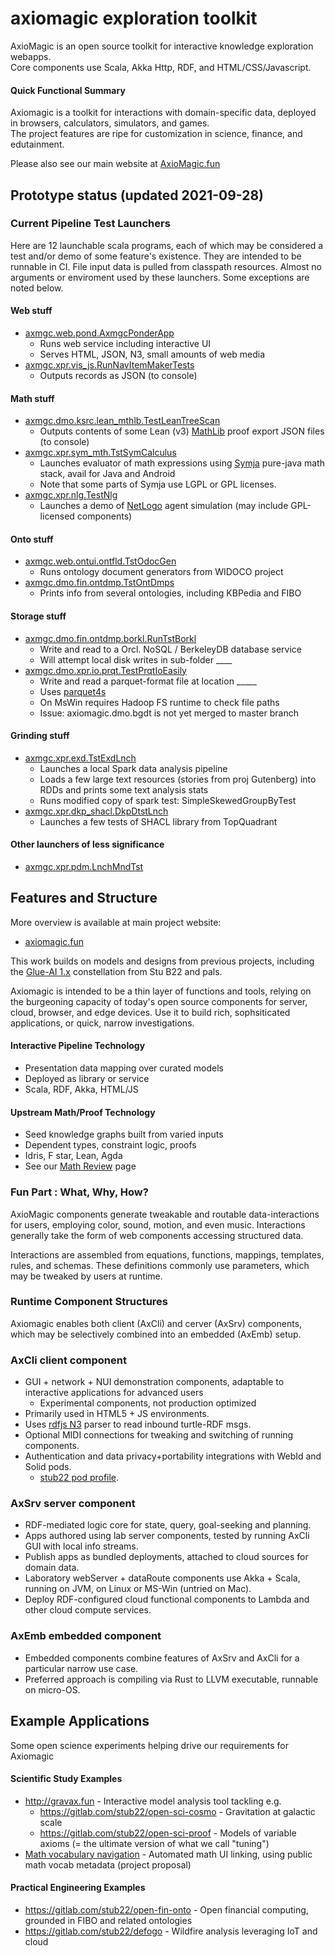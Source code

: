 # axiomagic exploration toolkit 
AxioMagic is an open source toolkit for interactive knowledge exploration webapps.
<br/>Core components use Scala, Akka Http, RDF, and HTML/CSS/Javascript.

#### Quick Functional Summary
Axiomagic is a toolkit for interactions with domain-specific data, deployed in browsers, calculators, simulators, and games.
<br/>The project features are ripe for customization in science, finance, and edutainment.

Please also see our main website at [AxioMagic.fun](http://www.axiomagic.fun)

## Prototype status  (updated 2021-09-28)

###  Current Pipeline Test Launchers
Here are 12 launchable scala programs, each of which may be considered a test and/or demo of some feature's existence.
They are intended to be runnable in CI.  File input data is pulled from classpath resources.
Almost no arguments or enviroment used by these launchers.  Some exceptions are noted below.

#### Web stuff
  * [axmgc.web.pond.AxmgcPonderApp](adaxmvn/axmgc_web_pond/src/main/scala/axmgc/web/pond/AxmgcPonder.scala)
    * Runs web service including interactive UI
    * Serves HTML, JSON, N3, small amounts of web media
  * [axmgc.xpr.vis_js.RunNavItemMakerTests](adaxmvn/axmgc_dmo_fibo/src/main/scala/axmgc/xpr/vis_js/SampleNavItemStuff.scala)
    * Outputs records as JSON (to console)
    
#### Math stuff
  * [axmgc.dmo.ksrc.lean_mthlb.TestLeanTreeScan](adaxmvn/axmgc_dmo_fibo/src/main/scala/axmgc/dmo/ksrc/lean_mthlb/TestLeanTreeScan.scala)
    * Outputs contents of some Lean (v3) [MathLib](https://leanprover-community.github.io) proof export JSON files (to console)
  * [axmgc.xpr.sym_mth.TstSymCalculus](adaxmvn/axmgc_dmo_fibo/src/main/scala/axmgc/xpr/sym_mth/TstSymCalculus.scala)
    * Launches evaluator of math expressions using [Symja](https://github.com/axkr/symja_android_library) pure-java math stack, avail for Java and Android
    * Note that some parts of Symja use LGPL or GPL licenses.
  * [axmgc.xpr.nlg.TestNlg](adaxmvn/axmgc_dmo_hvol/src/main/scala/axmgc/xpr/nlg/TestNlg.scala)
    * Launches a demo of [NetLogo](https://ccl.northwestern.edu/netlogo/) agent simulation (may include GPL-licensed components)
  
#### Onto stuff
  * [axmgc.web.ontui.ontfld.TstOdocGen](adaxmvn/axmgc_web_ontui/src/main/scala/axmgc/web/ontui/ontfld/TstOdocGen.scala)
    * Runs ontology document generators from WIDOCO project 
  * [axmgc.dmo.fin.ontdmp.TstOntDmps](adaxmvn/axmgc_dmo_fibo/src/main/scala/axmgc/dmo/fin/ontdmp/TstOntDmps.scala)
    * Prints info from several ontologies, including KBPedia and FIBO
    
#### Storage stuff
  * [axmgc.dmo.fin.ontdmp.borkl.RunTstBorkl](adaxmvn/axmgc_dmo_fibo/src/main/scala/axmgc/dmo/fin/ontdmp/borkl/RunTstBorkl.scala)
    * Write and read to a Orcl. NoSQL / BerkeleyDB database service
    * Will attempt local disk writes in sub-folder ____
  * [axmgc.dmo.xpr.io.prqt.TestPrqtIoEasily](https://github.com/stub22/axiomagic/blob/xprmnt_mlrn_djl_mxnet/adaxmvn/axmgc_dmo_bgdt/src/main/scala/axmgc/xpr/io/prqt/TestPrqtIoEasily.scala)
    * Write and read a parquet-format file at location _____
    * Uses [parquet4s](https://github.com/mjakubowski84/parquet4s)
    * On MsWin requires Hadoop FS runtime to check file paths
    * Issue: axiomagic.dmo.bgdt is not yet merged to master branch

#### Grinding stuff
  * [axmgc.xpr.exd.TstExdLnch](adaxmvn/axmgc_dmo_hvol/src/main/scala/axmgc/xpr/exd/TstExdLnch.scala)
    * Launches a local Spark data analysis pipeline 
     * Loads a few large text resources (stories from proj Gutenberg) into RDDs and prints some text analysis stats
     * Runs modified copy of spark test: SimpleSkewedGroupByTest
  * [axmgc.xpr.dkp_shacl.DkpDtstLnch](adaxmvn/axmgc_dmo_fibo/src/main/scala/axmgc/xpr/dkp_shacl/DkpDtstLnch.scala)
    * Launches a few tests of SHACL library from TopQuadrant

#### Other launchers of less significance
  * [axmgc.xpr.pdm.LnchMndTst](adaxmvn/axmgc_dmo_hvol/src/main/scala/axmgc/xpr/pdm/LnchMndTst.scala)

## Features and Structure

More overview is available at main project website:
  * [axiomagic.fun](http://www.axiomagic.fun)

This work builds on models and designs from previous projects, including the [Glue-AI 1.x](http://glue.ai) constellation 
from Stu B22 and pals.

Axiomagic is intended to be a thin layer of functions and tools, relying on the burgeoning capacity of today's open source components for server, cloud, browser, and edge devices.  Use it to build rich, sophsiticated applications, or quick, narrow investigations.

#### Interactive Pipeline Technology  
 * Presentation data mapping over curated models
 * Deployed as library or service
 * Scala, RDF, Akka, HTML/JS

#### Upstream Math/Proof Technology
 * Seed knowledge graphs built from varied inputs
 * Dependent types, constraint logic, proofs
 * Idris, F star, Lean, Agda
 * See our [Math Review](http://www.axiomagic.fun/math_review.html) page  
   
### Fun Part : What, Why, How?
AxioMagic components generate tweakable and routable data-interactions for users,
employing color, sound, motion, and even music.  Interactions generally take the form
of web components accessing structured data.

Interactions are assembled from equations, functions, mappings, templates, rules, and schemas.
These definitions commonly use parameters, which may be tweaked by users at runtime.

### Runtime Component Structures
Axiomagic enables both client (AxCli) and cerver (AxSrv) components, which may be selectively combined into an embedded (AxEmb) setup.

### AxCli client component
* GUI + network + NUI demonstration components, adaptable to interactive applications for advanced users
  * Experimental components, not production optimized 
* Primarily used in HTML5 + JS environments.
* Uses [rdfjs N3](https://github.com/rdfjs/N3.js/) parser to read inbound turtle-RDF msgs.
* Optional MIDI connections for tweaking and switching of running components.
* Authentication and data privacy+portability integrations with WebId and Solid pods.
   * [stub22 pod profile](https://pod.inrupt.com/stub22/profile/card#me).
### AxSrv server component
* RDF-mediated logic core for state, query, goal-seeking and planning.
* Apps authored using lab server components, tested by running AxCli GUI with local info streams.
* Publish apps as bundled deployments, attached to cloud sources for domain data.
* Laboratory webServer + dataRoute components use Akka + Scala, running on JVM, on Linux or MS-Win (untried on Mac).
* Deploy RDF-configured cloud functional components to Lambda and other cloud compute services.     
### AxEmb embedded component
* Embedded components combine features of AxSrv and AxCli for a particular narrow use case.
* Preferred approach is compiling via Rust to LLVM executable, runnable on micro-OS.

## Example Applications
Some open science experiments helping drive our requirements for Axiomagic

#### Scientific Study Examples  
 * http://gravax.fun - Interactive model analysis tool tackling e.g. 
   * https://gitlab.com/stub22/open-sci-cosmo - Gravitation at galactic scale
   * https://gitlab.com/stub22/open-sci-proof - Models of variable axioms (= the ultimate version of what we call "tuning")
 * [Math vocabulary navigation]() - Automated math UI linking, using public math vocab metadata (project proposal)

#### Practical Engineering Examples
 * https://gitlab.com/stub22/open-fin-onto - Open financial computing, grounded in FIBO and related ontologies
 * https://gitlab.com/stub22/defogo - Wildfire analysis leveraging IoT and cloud
  
